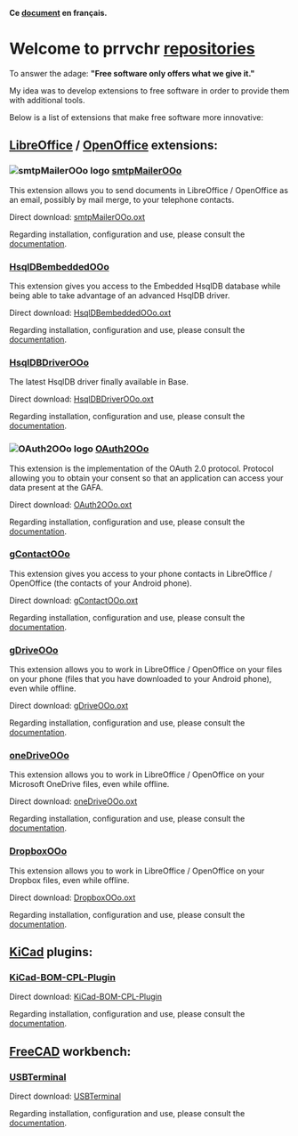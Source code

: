 **Ce [document](https://prrvchr.github.io/README_fr) en français.**

# Welcome to prrvchr [repositories](https://github.com/prrvchr?tab=repositories)

To answer the adage: **"Free software only offers what we give it."**

My idea was to develop extensions to free software in order to provide them with additional tools.

Below is a list of extensions that make free software more innovative:

## [LibreOffice](https://www.libreoffice.org/download/download/) / [OpenOffice](https://www.openoffice.org/download/index.html) extensions:

### ![smtpMailerOOo logo](https://prrvchr.github.io/smtpMailerOOo/img/smtpMailerOOo.png) [smtpMailerOOo](https://github.com/prrvchr/smtpMailerOOo/)

This extension allows you to send documents in LibreOffice / OpenOffice as an email, possibly by mail merge, to your telephone contacts.

Direct download: [smtpMailerOOo.oxt](https://github.com/prrvchr/smtpMailerOOo/raw/master/smtpMailerOOo.oxt)

Regarding installation, configuration and use, please consult the [documentation](https://prrvchr.github.io/smtpMailerOOo/).

### [HsqlDBembeddedOOo](https://github.com/prrvchr/HsqlDBembeddedOOo)

This extension gives you access to the Embedded HsqlDB database while being able to take advantage of an advanced HsqlDB driver.

Direct download: [HsqlDBembeddedOOo.oxt](https://github.com/prrvchr/HsqlDBembeddedOOo/raw/master/HsqlDBembeddedOOo.oxt)

Regarding installation, configuration and use, please consult the [documentation](https://prrvchr.github.io/HsqlDBembeddedOOo/).

### [HsqlDBDriverOOo](https://github.com/prrvchr/HsqlDBDriverOOo/)

The latest HsqlDB driver finally available in Base.

Direct download: [HsqlDBDriverOOo.oxt](https://github.com/prrvchr/HsqlDBDriverOOo/raw/master/HsqlDBDriverOOo.oxt)

Regarding installation, configuration and use, please consult the [documentation](https://prrvchr.github.io/HsqlDBDriverOOo/).

### ![OAuth2OOo logo](https://prrvchr.github.io/OAuth2OOo/img/OAuth2OOo.png) [OAuth2OOo](https://github.com/prrvchr/OAuth2OOo)

This extension is the implementation of the OAuth 2.0 protocol. Protocol allowing you to obtain your consent so that an application can access your data present at the GAFA.

Direct download: [OAuth2OOo.oxt](https://github.com/prrvchr/OAuth2OOo/raw/master/OAuth2OOo.oxt)

Regarding installation, configuration and use, please consult the [documentation](https://prrvchr.github.io/OAuth2OOo/).

### [gContactOOo](https://github.com/prrvchr/gContactOOo/)

This extension gives you access to your phone contacts in LibreOffice / OpenOffice (the contacts of your Android phone).

Direct download: [gContactOOo.oxt](https://github.com/prrvchr/gContactOOo/raw/master/gContactOOo.oxt)

Regarding installation, configuration and use, please consult the [documentation](https://prrvchr.github.io/gContactOOo/).

### [gDriveOOo](https://github.com/prrvchr/gDriveOOo/)

This extension allows you to work in LibreOffice / OpenOffice on your files on your phone (files that you have downloaded to your Android phone), even while offline.

Direct download: [gDriveOOo.oxt](https://github.com/prrvchr/gDriveOOo/raw/master/gDriveOOo.oxt)

Regarding installation, configuration and use, please consult the [documentation](https://prrvchr.github.io/gDriveOOo/).

### [oneDriveOOo](https://github.com/prrvchr/oneDriveOOo/)

This extension allows you to work in LibreOffice / OpenOffice on your Microsoft OneDrive files, even while offline.

Direct download: [oneDriveOOo.oxt](https://github.com/prrvchr/oneDriveOOo/raw/master/oneDriveOOo.oxt)

Regarding installation, configuration and use, please consult the [documentation](https://prrvchr.github.io/oneDriveOOo/).

### [DropboxOOo](https://github.com/prrvchr/DropboxOOo/)

This extension allows you to work in LibreOffice / OpenOffice on your Dropbox files, even while offline.

Direct download: [DropboxOOo.oxt](https://github.com/prrvchr/DropboxOOo/raw/master/DropboxOOo.oxt)

Regarding installation, configuration and use, please consult the [documentation](https://prrvchr.github.io/DropboxOOo/).

## [KiCad](https://kicad-pcb.org/download/) plugins:

### [KiCad-BOM-CPL-Plugin](https://github.com/prrvchr/KiCad-BOM-CPL-Plugin/)

Direct download: [KiCad-BOM-CPL-Plugin](https://github.com/prrvchr/KiCad-BOM-CPL-Plugin/archive/v0.0.5.zip)

Regarding installation, configuration and use, please consult the [documentation](https://prrvchr.github.io/KiCad-BOM-CPL-Plugin/).

## [FreeCAD](https://www.freecadweb.org/downloads.php) workbench:

### [USBTerminal](https://github.com/prrvchr/USBTerminal/)

Direct download: [USBTerminal](https://github.com/prrvchr/USBTerminal/archive/v0.7.zip)

Regarding installation, configuration and use, please consult the [documentation](https://prrvchr.github.io/USBTerminal/).
